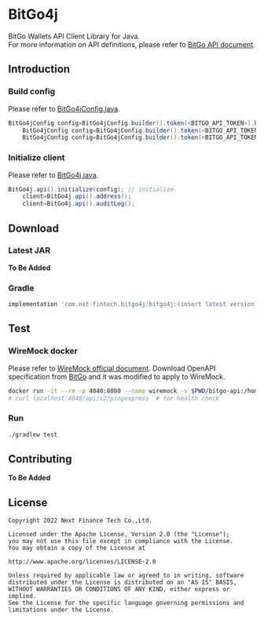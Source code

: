 # BitGo4j

BitGo Wallets API Client Library for Java.  
For more information on API definitions, please refer
to [BitGo API document](https://api.bitgo.com/docs/).

## Introduction

### Build config

Please refer to [BitGo4jConfig.java](src/main/java/bitgo4j/BitGo4jConfig.java).

```java
BitGo4jConfig config=BitGo4jConfig.builder().token(<BITGO_API_TOKEN>).build(); // For WireMock 
    BitGo4jConfig config=BitGo4jConfig.builder().token(<BITGO_API_TOKEN>).useTest().build(); // For BitGo Test API
    BitGo4jConfig config=BitGo4jConfig.builder().token(<BITGO_API_TOKEN>).useProd().build(); // For BitGo Prod API
```

### Initialize client

Please refer to [BitGo4j.java](src/main/java/bitgo4j/BitGo4j.java).

```java
BitGo4j.api().initialize(config); // initialize
    client=BitGo4j.api().address();
    client=BitGo4j.api().auditLog();
```

## Download

### Latest JAR

**To Be Added**

### Gradle

```groovy
implementation 'com.nxt-fintech.bitgo4j:bitgo4j:(insert latest version)'
```

## Test

### WireMock docker

Please refer
to [WireMock official document](https://wiremock.org/studio/docs/getting-started/docker/).
Download OpenAPI specification
from [BitGo](blob:https://api.bitgo.com/1ca850bc-7812-4fb3-b385-b643c9b5b40b) and it was modified to
apply to WireMock.

```bash
docker run -it --rm -p 4040:8080 --name wiremock -v $PWD/bitgo-api:/home/wiremock wiremock/wiremock:2.34.0 --verbose      
# curl localhost:4040/api/v2/pingexpress  # for health check
```

### Run

```bash
./gradlew test
```

## Contributing

**To Be Added**

## License

```text
Copyright 2022 Next Finance Tech Co.,Ltd.

Licensed under the Apache License, Version 2.0 (the "License");
you may not use this file except in compliance with the License.
You may obtain a copy of the License at

http://www.apache.org/licenses/LICENSE-2.0

Unless required by applicable law or agreed to in writing, software
distributed under the License is distributed on an "AS IS" BASIS,
WITHOUT WARRANTIES OR CONDITIONS OF ANY KIND, either express or implied.
See the License for the specific language governing permissions and
limitations under the License.
```